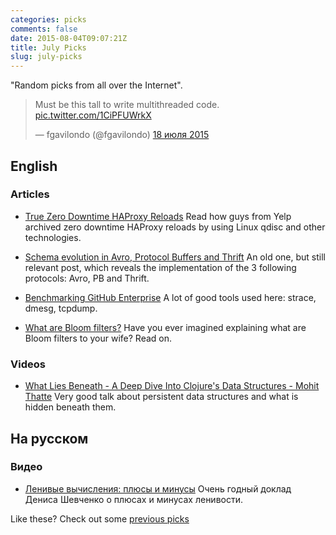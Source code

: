 ```yaml
---
categories: picks
comments: false
date: 2015-08-04T09:07:21Z
title: July Picks
slug: july-picks
---
```


"Random picks from all over the Internet".

<!--more-->

<blockquote class="twitter-tweet" lang="ru"><p lang="en" dir="ltr">Must be this tall to write multithreaded code. <a href="http://t.co/1CiPFUWrkX">pic.twitter.com/1CiPFUWrkX</a></p>&mdash; fgavilondo (@fgavilondo) <a href="https://twitter.com/fgavilondo/status/622340538969165825">18 июля 2015</a></blockquote>
<script async src="//platform.twitter.com/widgets.js" charset="utf-8"></script>

## English

### Articles

* [True Zero Downtime HAProxy Reloads](http://engineeringblog.yelp.com/2015/04/true-zero-downtime-haproxy-reloads.html)
  Read how guys from Yelp archived zero downtime HAProxy reloads by using Linux
  qdisc and other technologies.

* [Schema evolution in Avro, Protocol Buffers and Thrift](http://martin.kleppmann.com/2012/12/05/schema-evolution-in-avro-protocol-buffers-thrift.html)
  An old one, but still relevant post, which reveals the implementation of the
  3 following protocols: Avro, PB and Thrift.

* [Benchmarking GitHub Enterprise](http://githubengineering.com/benchmarking-github-enterprise/)
  A lot of good tools used here: strace, dmesg, tcpdump.

* [What are Bloom filters?](https://medium.com/the-story/what-are-bloom-filters-1ec2a50c68ff)
  Have you ever imagined explaining what are Bloom filters to your wife? Read
  on.

### Videos

* [What Lies Beneath - A Deep Dive Into Clojure's Data Structures - Mohit Thatte](https://www.youtube.com/watch?v=7BFF50BHPPo)
  Very good talk about persistent data structures and what is hidden beneath them.

## На русском

### Видео

* [Ленивые вычисления: плюсы и минусы](http://ruhaskell.org/posts/talks/2015/06/21/lazy-evaluation.html)
  Очень годный доклад Дениса Шевченко o плюсах и минусах ленивости.

Like these? Check out some [previous picks](http://homeonrails.com/blog/categories/picks/)
